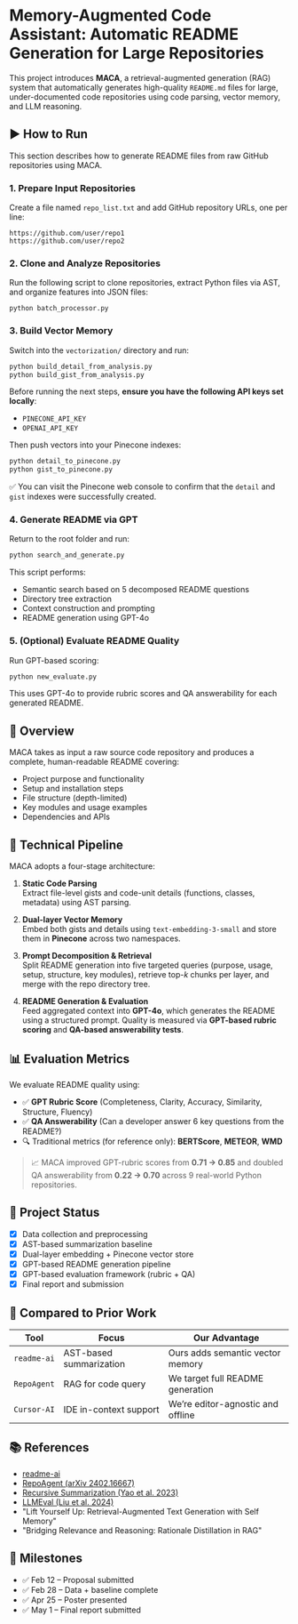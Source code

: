 # Memory-Augmented Code Assistant: Automatic README Generation for Large Repositories

This project introduces **MACA**, a retrieval-augmented generation (RAG) system that automatically generates high-quality `README.md` files for large, under-documented code repositories using code parsing, vector memory, and LLM reasoning.

## ▶️ How to Run

This section describes how to generate README files from raw GitHub repositories using MACA.

### 1. Prepare Input Repositories
Create a file named `repo_list.txt` and add GitHub repository URLs, one per line:
```
https://github.com/user/repo1
https://github.com/user/repo2
```

### 2. Clone and Analyze Repositories
Run the following script to clone repositories, extract Python files via AST, and organize features into JSON files:
```
python batch_processor.py
```

### 3. Build Vector Memory
Switch into the `vectorization/` directory and run:

```bash
python build_detail_from_analysis.py
python build_gist_from_analysis.py
```

Before running the next steps, **ensure you have the following API keys set locally**:
- `PINECONE_API_KEY`
- `OPENAI_API_KEY`

Then push vectors into your Pinecone indexes:
```bash
python detail_to_pinecone.py
python gist_to_pinecone.py
```

✅ You can visit the Pinecone web console to confirm that the `detail` and `gist` indexes were successfully created.

### 4. Generate README via GPT
Return to the root folder and run:
```bash
python search_and_generate.py
```
This script performs:
- Semantic search based on 5 decomposed README questions
- Directory tree extraction
- Context construction and prompting
- README generation using GPT-4o

### 5. (Optional) Evaluate README Quality
Run GPT-based scoring:
```bash
python new_evaluate.py
```
This uses GPT-4o to provide rubric scores and QA answerability for each generated README.

## 🚀 Overview

MACA takes as input a raw source code repository and produces a complete, human-readable README covering:

- Project purpose and functionality
- Setup and installation steps
- File structure (depth-limited)
- Key modules and usage examples
- Dependencies and APIs

## 🧠 Technical Pipeline

MACA adopts a four-stage architecture:

1. **Static Code Parsing**  
   Extract file-level gists and code-unit details (functions, classes, metadata) using AST parsing.

2. **Dual-layer Vector Memory**  
   Embed both gists and details using `text-embedding-3-small` and store them in **Pinecone** across two namespaces.

3. **Prompt Decomposition & Retrieval**  
   Split README generation into five targeted queries (purpose, usage, setup, structure, key modules), retrieve top-$k$ chunks per layer, and merge with the repo directory tree.

4. **README Generation & Evaluation**  
   Feed aggregated context into **GPT-4o**, which generates the README using a structured prompt. Quality is measured via **GPT-based rubric scoring** and **QA-based answerability tests**.

## 📊 Evaluation Metrics

We evaluate README quality using:

- ✅ **GPT Rubric Score** (Completeness, Clarity, Accuracy, Similarity, Structure, Fluency)
- ✅ **QA Answerability** (Can a developer answer 6 key questions from the README?)
- 🔍 Traditional metrics (for reference only): **BERTScore**, **METEOR**, **WMD**

> 📈 MACA improved GPT-rubric scores from **0.71 → 0.85** and doubled QA answerability from **0.22 → 0.70** across 9 real-world Python repositories.

## 📂 Project Status

- [x] Data collection and preprocessing
- [x] AST-based summarization baseline
- [x] Dual-layer embedding + Pinecone vector store
- [x] GPT-based README generation pipeline
- [x] GPT-based evaluation framework (rubric + QA)
- [x] Final report and submission

## 🧪 Compared to Prior Work

| Tool           | Focus                          | Our Advantage                      |
|----------------|--------------------------------|------------------------------------|
| `readme-ai`    | AST-based summarization        | Ours adds semantic vector memory   |
| `RepoAgent`    | RAG for code query             | We target full README generation   |
| `Cursor-AI`    | IDE in-context support         | We’re editor-agnostic and offline  |

## 📚 References

- [readme-ai](https://github.com/eli64s/readme-ai)
- [RepoAgent (arXiv 2402.16667)](https://arxiv.org/abs/2402.16667)
- [Recursive Summarization (Yao et al. 2023)](https://arxiv.org/abs/2305.14314)
- [LLMEval (Liu et al. 2024)](https://arxiv.org/abs/2402.13929)
- "Lift Yourself Up: Retrieval-Augmented Text Generation with Self Memory"
- "Bridging Relevance and Reasoning: Rationale Distillation in RAG"

## 📅 Milestones

- ✅ Feb 12 – Proposal submitted  
- ✅ Feb 28 – Data + baseline complete  
- ✅ Apr 25 – Poster presented  
- ✅ May 1 – Final report submitted
